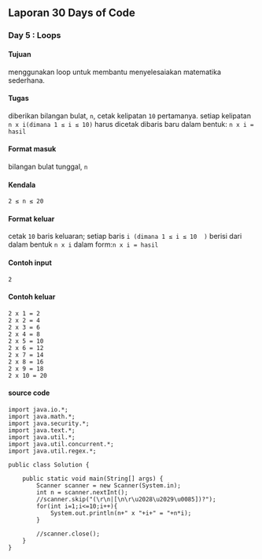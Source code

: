 ## Laporan 30 Days of Code

### Day 5 : Loops
#### Tujuan
menggunakan loop untuk membantu menyelesaiakan matematika sederhana.
#### Tugas
diberikan bilangan bulat, `n`, cetak kelipatan `10` pertamanya. setiap kelipatan `n x i(dimana 1 ≤ i ≤ 10)` harus dicetak dibaris baru dalam bentuk: `n x i = hasil`
#### Format masuk
bilangan bulat tunggal, `n`
#### Kendala
`2 ≤ n ≤ 20`
#### Format keluar
cetak `10` baris keluaran; setiap baris `i (dimana 1 ≤ i ≤ 10  )` berisi dari dalam bentuk `n x i` dalam form:`n x i = hasil`
#### Contoh input
`2`

#### Contoh keluar
```
2 x 1 = 2
2 x 2 = 4
2 x 3 = 6
2 x 4 = 8
2 x 5 = 10
2 x 6 = 12
2 x 7 = 14
2 x 8 = 16
2 x 9 = 18
2 x 10 = 20
```
#### source code
```
import java.io.*;
import java.math.*;
import java.security.*;
import java.text.*;
import java.util.*;
import java.util.concurrent.*;
import java.util.regex.*;

public class Solution {

    public static void main(String[] args) {
        Scanner scanner = new Scanner(System.in);
        int n = scanner.nextInt();
        //scanner.skip("(\r\n|[\n\r\u2028\u2029\u0085])?");
        for(int i=1;i<=10;i++){
            System.out.println(n+" x "+i+" = "+n*i);
        }

        //scanner.close();
    }
}
```

